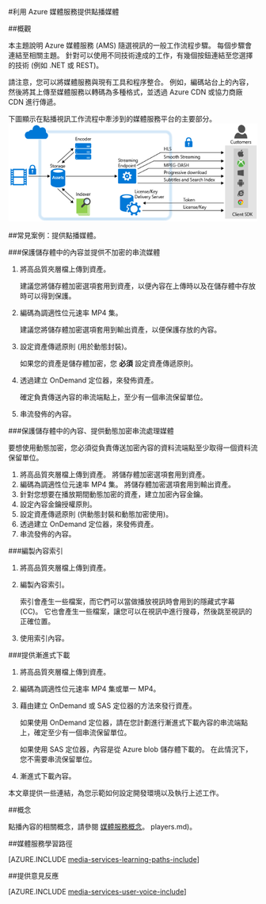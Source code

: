 <properties 
    pageTitle="利用 Azure 媒體服務提供點播媒體" 
    description="本主題說明利用 Azure 媒體服務傳遞點播媒體時常見的案例。" 
    services="media-services" 
    documentationCenter="" 
    authors="Juliako" 
    manager="dwrede" 
    editor=""/>

<tags 
    ms.service="media-services" 
    ms.workload="media" 
    ms.tgt_pltfrm="na" 
    ms.devlang="na" 
    ms.topic="article" 
    ms.date="12/05/2015"   
    ms.author="juliako"/>


#利用 Azure 媒體服務提供點播媒體

##概觀

本主題說明 Azure 媒體服務 (AMS) 隨選視訊的一般工作流程步驟。 每個步驟會連結至相關主題。 針對可以使用不同技術達成的工作，有幾個按鈕連結至您選擇的技術 (例如 .NET 或 REST)。   

請注意，您可以將媒體服務與現有工具和程序整合。 例如，編碼站台上的內容，然後將其上傳至媒體服務以轉碼為多種格式，並透過 Azure CDN 或協力商廠 CDN 進行傳遞。 

下圖顯示在點播視訊工作流程中牽涉到的媒體服務平台的主要部分。
![VoD 工作流程][vod-overview]

##<a id="vod_scenarios"></a>常見案例：提供點播媒體。

###保護儲存體中的內容並提供不加密的串流媒體

1. 將高品質夾層檔上傳到資產。
    
    建議您將儲存體加密選項套用到資產，以便內容在上傳時以及在儲存體中存放時可以得到保護。 
1. 編碼為調適性位元速率 MP4 集。 

    建議您將儲存體加密選項套用到輸出資產，以便保護存放的內容。
    
1. 設定資產傳遞原則 (用於動態封裝)。 
    
    如果您的資產是儲存體加密，您 **必須** 設定資產傳遞原則。 

1. 透過建立 OnDemand 定位器，來發佈資產。

    確定負責傳送內容的串流端點上，至少有一個串流保留單位。

1. 串流發佈的內容。

###保護儲存體中的內容、提供動態加密串流處理媒體  

要想使用動態加密，您必須從負責傳送加密內容的資料流端點至少取得一個資料流保留單位。

1. 將高品質夾層檔上傳到資產。 將儲存體加密選項套用到資產。
1. 編碼為調適性位元速率 MP4 集。 將儲存體加密選項套用到輸出資產。
1. 針對您想要在播放期間動態加密的資產，建立加密內容金鑰。
2. 設定內容金鑰授權原則。
1. 設定資產傳遞原則 (供動態封裝和動態加密使用)。
1. 透過建立 OnDemand 定位器，來發佈資產。
1. 串流發佈的內容。 

###編製內容索引

1. 將高品質夾層檔上傳到資產。
1. 編製內容索引。

    索引會產生一些檔案，而它們可以當做播放視訊時會用到的隱藏式字幕 (CC)。 它也會產生一些檔案，讓您可以在視訊中進行搜尋，然後跳至視訊的正確位置。 

1. 使用索引內容。


###提供漸進式下載 

1. 將高品質夾層檔上傳到資產。
1. 編碼為調適性位元速率 MP4 集或單一 MP4。
1. 藉由建立 OnDemand 或 SAS 定位器的方法來發行資產。

    如果使用 OnDemand 定位器，請在您計劃進行漸進式下載內容的串流端點上，確定至少有一個串流保留單位。

    如果使用 SAS 定位器，內容是從 Azure blob 儲存體下載的。 在此情況下，您不需要串流保留單位。
  
1. 漸進式下載內容。

本文章提供一些連結，為您示範如何設定開發環境以及執行上述工作。


##概念

點播內容的相關概念，請參閱 [媒體服務概念](media-services-concepts.md)。
players.md)。

##媒體服務學習路徑

[AZURE.INCLUDE [media-services-learning-paths-include](../../includes/media-services-learning-paths-include.md)]

##提供意見反應

[AZURE.INCLUDE [media-services-user-voice-include](../../includes/media-services-user-voice-include.md)]


[vod-overview]: ./media/media-services-video-on-demand-workflow/media-services-video-on-demand.png
 


